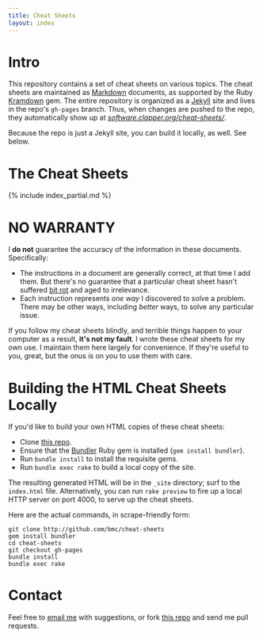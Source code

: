 ```yaml
---
title: Cheat Sheets
layout: index
---
```


# Intro

This repository contains a set of cheat sheets on various topics. The cheat
sheets are maintained as [Markdown][] documents, as supported by the Ruby
[Kramdown][] gem. The entire repository is organized as a [Jekyll][] site and
lives in the repo's `gh-pages` branch. Thus, when changes are pushed to
the repo, they automatically show up at
[_software.clapper.org/cheat-sheets/_][cheat-sheets].

Because the repo is just a Jekyll site, you can build it locally, as well.
See below.

[Jekyll]: http://jekyllrb.com
[cheat-sheets]: http://software.clapper.org/cheat-sheets/

# The Cheat Sheets

{% include index_partial.md %}

# NO WARRANTY

I **do not** guarantee the accuracy of the information in these documents.
Specifically:

* The instructions in a document are generally correct, at that time I add
  them. But there's no guarantee that a particular cheat sheet hasn't suffered
  [bit rot][] and aged to irrelevance.
* Each instruction represents *one way* I discovered to solve a problem.
  There may be other ways, including *better* ways, to solve any particular
  issue.

If you follow my cheat sheets blindly, and terrible things happen to your
computer as a result, **it's not my fault**. I wrote these cheat sheets for
my own use. I maintain them here largely for convenience. If they're useful
to you, great, but the onus is on *you* to use them with care.

# Building the HTML Cheat Sheets Locally

If you'd like to build your own HTML copies of these cheat sheets:

* Clone [this repo][].
* Ensure that the [Bundler][] Ruby gem is installed (`gem install bundler`).
* Run `bundle install` to install the requisite gems.
* Run `bundle exec rake` to build a local copy of the site.

The resulting generated HTML will be in the `_site` directory; surf to the
`index.html` file. Alternatively, you can run `rake preview` to fire up a
local HTTP server on port 4000, to serve up the cheat sheets.

Here are the actual commands, in scrape-friendly form:

    git clone http://github.com/bmc/cheat-sheets
    gem install bundler
    cd cheat-sheets
    git checkout gh-pages
    bundle install
    bundle exec rake

# Contact

Feel free to [email me](mailto:bmc@clapper.org) with suggestions, or fork
[this repo][] and send me pull requests.

[this repo]: http://github.com/bmc/cheat-sheets
[Kramdown]: http://kramdown.rubyforge.org/
[Markdown]: http://kramdown.rubyforge.org/syntax.html
[Rake]: http://rake.rubyforge.org/
[bit rot]: http://www.jargon.net/jargonfile/b/bitrot.html
[bundler]: http://gembundler.com/
